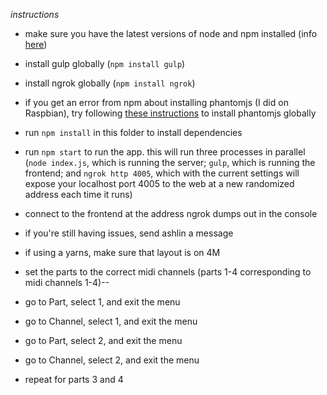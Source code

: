 *instructions*

* make sure you have the latest versions of node and npm installed (info [here](https://nodejs.org/en/download/package-manager/))

* install gulp globally (`npm install gulp`)
* install ngrok globally (`npm install ngrok`)
* if you get an error from npm about installing phantomjs (I did on Raspbian), try following [these instructions](https://www.bitpi.co/2015/02/10/installing-phantomjs-on-the-raspberry-pi/) to install phantomjs globally
* run `npm install` in this folder to install dependencies
* run `npm start` to run the app. this will run three processes in parallel (`node index.js`, which is running the server; `gulp`, which is running the frontend; and `ngrok http 4005`, which with the current settings will expose your localhost port 4005 to the web at a new randomized address each time it runs)
* connect to the frontend at the address ngrok dumps out in the console
* if you're still having issues, send ashlin a message



* if using a yarns,
make sure that layout is on 4M
* set the parts to the correct midi channels (parts 1-4 corresponding to midi channels 1-4)--

* go to Part, select 1, and exit the menu
* go to Channel, select 1, and exit the menu
* go to Part, select 2, and exit the menu
* go to Channel, select 2, and exit the menu
* repeat for parts 3 and 4